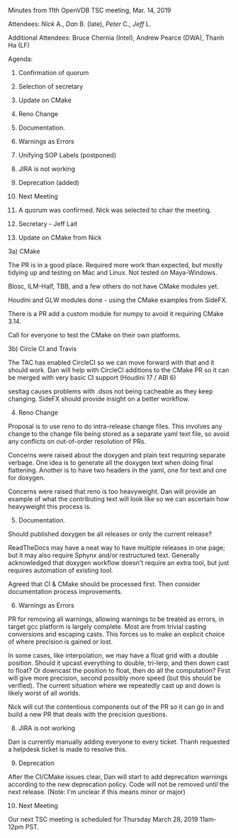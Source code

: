 Minutes from 11th OpenVDB TSC meeting, Mar. 14, 2019

Attendees: *Nick* A., *Dan* B. (late), *Peter* C., *Jeff* L.

Additional Attendees: Bruce Chernia (Intel), Andrew Pearce (DWA),
Thanh Ha (LF)

Agenda:

1) Confirmation of quorum
2) Selection of secretary
3) Update on CMake
4) Reno Change
5) Documentation.
6) Warnings as Errors
7) Unifying SOP Labels (postponed)
8) JIRA is not working
9) Deprecation (added)
10) Next Meeting

1) A quorum was confirmed.  Nick was selected to chair the meeting.

2) Secretary - Jeff Lait

3) Update on CMake from Nick

3a) CMake

The PR is in a good place.  Required more work than expected, but mostly
tidying up and testing on Mac and Linux.   Not tested on Maya-Windows.

Blosc, ILM-Half, TBB, and a few others do not have CMake modules yet.

Houdini and GLW modules done - using the CMake examples from SideFX.

There is a PR add a custom module for numpy to avoid it requiring CMake 3.14.

Call for everyone to test the CMake on their own platforms.

3b) Circle CI and Travis

The TAC has enabled CircleCI so we can move forward with that and it should
work.  Dan will help with CircleCI additions to the CMake PR so it can
be merged with very basic CI support (Houdini 17 / ABI 6)

sesitag causes problems with .dsos not being cacheable as they keep
changing.  SideFX should provide insight on a better workflow.

4) Reno Change

Proposal is to use reno to do intra-release change files.  This involves
any change to the change file being stored as a separate yaml text
file, so avoid any conflicts on out-of-order resolution of PRs.

Concerns were raised about the doxygen and plain text requiring separate
verbage.   One idea is to generate all the doxygen text when doing final
flattening. Another is to have two headers in the yaml, one for text
and one for doxygen.

Concerns were raised that reno is too heavyweight.  Dan will provide
an example of what the contributing text will look like so we can ascertain
how heavyweight this process is.

5) Documentation.

Should published doxygen be all releases or only the current release?

ReadTheDocs may have a neat way to have multiple releases in one page;
but it may also require Sphynx and/or restructured text.  Generally
acknowledged that doxygen workflow doesn't require an extra tool, but
just requires automation of existing tool.

Agreed that CI & CMake should be processed first.  Then consider
documentation process improvements.

6) Warnings as Errors

PR for removing all warnings, allowing warnings to be treated as errors,
in target gcc platform is largely complete.  Most are from trivial
casting conversions and escaping casts.  This forces us to make
an explicit choice of where precision is gained or lost.

In some cases, like interpolation, we may have a float grid with a double
position.  Should it upcast everything to double, tri-lerp, and then
down cast to float?  Or downcast the position to float, then do all
the computation?   First will give more precision, second possibly more
speed (but this should be verified).  The current situation where we 
repeatedly cast up and down is likely worst of all worlds.

Nick will cut the contentious components out of the PR so it can go
in and build a new PR that deals with the precision questions.

8) JIRA is not working

Dan is currently manually adding everyone to every ticket.  Thanh
requested a helpdesk ticket is made to resolve this.

9) Deprecation

After the CI/CMake issues clear, Dan will start to add deprecation
warnings according to the new deprecation policy.  Code will not be
removed until the next release.  (Note: I'm unclear if this means minor
or major)

10) Next Meeting

Our next TSC meeting is scheduled for Thursday March 28, 2019 11am-12pm PST.

